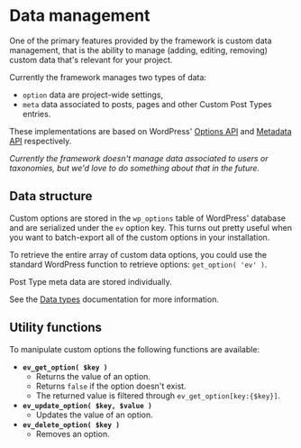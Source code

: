 # Data management

One of the primary features provided by the framework is custom data management, that is the ability to manage (adding, editing, removing) custom data that's relevant for your project.

Currently the framework manages two types of data:

* `option` data are project-wide settings,
* `meta` data associated to posts, pages and other Custom Post Types entries.

These implementations are based on WordPress' [Options API](https://codex.wordpress.org/Options_API) and [Metadata API](https://codex.wordpress.org/Metadata_API) respectively.

*Currently the framework doesn't manage data associated to users or taxonomies, but we'd love to do something about that in the future.*

## Data structure

Custom options are stored in the `wp_options` table of WordPress' database and are serialized under the `ev` option key. This turns out pretty useful when you want to batch-export all of the custom options in your installation.

To retrieve the entire array of custom data options, you could use the standard WordPress function to retrieve options: `get_option( 'ev' )`.

Post Type meta data are stored individually.

See the [Data types](data-types.md) documentation for more information.

## Utility functions

To manipulate custom options the following functions are available:

* **`ev_get_option( $key )`**
    - Returns the value of an option.
    - Returns `false` if the option doesn't exist.
    - The returned value is filtered through `ev_get_option[key:{$key}]`.
* **`ev_update_option( $key, $value )`**
    - Updates the value of an option.
* **`ev_delete_option( $key )`**
    - Removes an option.
